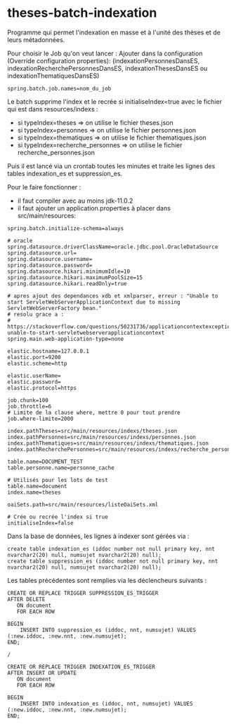 # theses-batch-indexation

Programme qui permet l'indexation en masse et à l'unité des thèses et de leurs métadonnées.

Pour choisir le Job qu'on veut lancer : Ajouter dans la configuration (Override configuration properties):
(indexationPersonnesDansES, indexationRecherchePersonnesDansES, indexationThesesDansES ou indexationThematiquesDansES)
 ~~~
 spring.batch.job.names=nom_du_job
 ~~~

Le batch supprime l'index et le recrée si initialiseIndex=true avec le fichier qui est dans resources/indexs :
- si typeIndex=theses  => on utilise le fichier theses.json
- si typeIndex=personnes  => on utilise le fichier personnes.json
- si typeIndex=thematiques  => on utilise le fichier thematiques.json
- si typeIndex=recherche_personnes  => on utilise le fichier recherche_personnes.json

Puis il est lancé via un crontab toutes les minutes et traite les lignes des tables indexation_es et suppression_es.

Pour le faire fonctionner :

- il faut compiler avec au moins jdk-11.0.2
- il faut ajouter un application.properties à placer dans src/main/resources: 

~~~~
spring.batch.initialize-schema=always

# oracle
spring.datasource.driverClassName=oracle.jdbc.pool.OracleDataSource
spring.datasource.url=
spring.datasource.username=
spring.datasource.password=
spring.datasource.hikari.minimumIdle=10
spring.datasource.hikari.maximumPoolSize=15
spring.datasource.hikari.readOnly=true

# apres ajout des dependances xdb et xmlparser, erreur : "Unable to start ServletWebServerApplicationContext due to missing ServletWebServerFactory bean."
# resolu grace a : 
# https://stackoverflow.com/questions/50231736/applicationcontextexception-unable-to-start-servletwebserverapplicationcontext
spring.main.web-application-type=none

elastic.hostname=127.0.0.1
elastic.port=9200
elastic.scheme=http

elastic.userName=
elastic.password=
elastic.protocol=https

job.chunk=100
job.throttle=6
# Limite de la clause where, mettre 0 pour tout prendre
job.where-limite=2000

index.pathTheses=src/main/resources/indexs/theses.json
index.pathPersonnes=src/main/resources/indexs/personnes.json
index.pathThematiques=src/main/resources/indexs/thematiques.json
index.pathRecherchePersonnes=src/main/resources/indexs/recherche_personnes.json

table.name=DOCUMENT_TEST
table.personne.name=personne_cache

# Utilisés pour les lots de test
table.name=document
index.name=theses

oaiSets.path=src/main/resources/listeOaiSets.xml

# Crée ou recrée l'index si true
initialiseIndex=false
~~~~

Dans la base de données, les lignes à indexer sont gérées via : 

~~~~
create table indexation_es (iddoc number not null primary key, nnt nvarchar2(20) null, numsujet nvarchar2(20) null);
create table suppression_es (iddoc number not null primary key, nnt nvarchar2(20) null, numsujet nvarchar2(20) null);
~~~~

Les tables précédentes sont remplies via les déclencheurs suivants : 

~~~~
CREATE OR REPLACE TRIGGER SUPPRESSION_ES_TRIGGER
AFTER DELETE
   ON document
   FOR EACH ROW

BEGIN
    INSERT INTO suppression_es (iddoc, nnt, numsujet) VALUES (:new.iddoc, :new.nnt, :new.numsujet);
END;

/

CREATE OR REPLACE TRIGGER INDEXATION_ES_TRIGGER
AFTER INSERT OR UPDATE
   ON document
   FOR EACH ROW

BEGIN
    INSERT INTO indexation_es (iddoc, nnt, numsujet) VALUES (:new.iddoc, :new.nnt, :new.numsujet);
END;
~~~~
